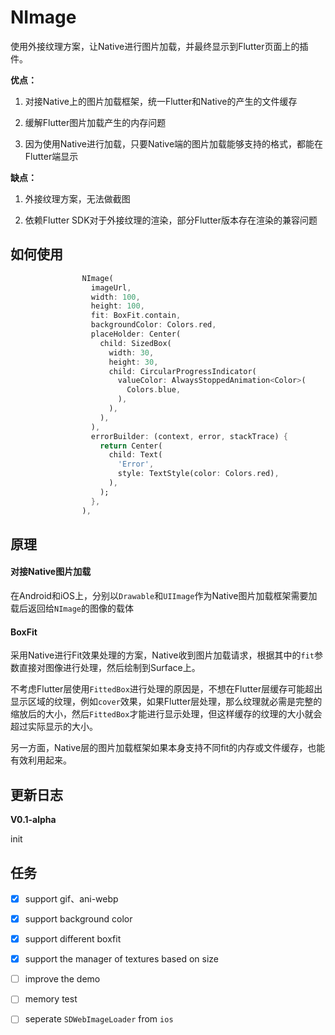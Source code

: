 # NImage

使用外接纹理方案，让Native进行图片加载，并最终显示到Flutter页面上的插件。

**优点：** 

1. 对接Native上的图片加载框架，统一Flutter和Native的产生的文件缓存

2. 缓解Flutter图片加载产生的内存问题

3. 因为使用Native进行加载，只要Native端的图片加载能够支持的格式，都能在Flutter端显示

**缺点：**

1. 外接纹理方案，无法做截图

2. 依赖Flutter SDK对于外接纹理的渲染，部分Flutter版本存在渲染的兼容问题

## 如何使用

```dart
                NImage(
                  imageUrl,
                  width: 100,
                  height: 100,
                  fit: BoxFit.contain,
                  backgroundColor: Colors.red,
                  placeHolder: Center(
                    child: SizedBox(
                      width: 30,
                      height: 30,
                      child: CircularProgressIndicator(
                        valueColor: AlwaysStoppedAnimation<Color>(
                          Colors.blue,
                        ),
                      ),
                    ),
                  ),
                  errorBuilder: (context, error, stackTrace) {
                    return Center(
                      child: Text(
                        'Error',
                        style: TextStyle(color: Colors.red),
                      ),
                    );
                  },
                ),
```

## 原理

#### 对接Native图片加载

在Android和iOS上，分别以`Drawable`和`UIImage`作为Native图片加载框架需要加载后返回给`NImage`的图像的载体

#### BoxFit

采用Native进行Fit效果处理的方案，Native收到图片加载请求，根据其中的`fit`参数直接对图像进行处理，然后绘制到Surface上。

不考虑Flutter层使用`FittedBox`进行处理的原因是，不想在Flutter层缓存可能超出显示区域的纹理，例如`cover`效果，如果Flutter层处理，那么纹理就必需是完整的缩放后的大小，然后`FittedBox`才能进行显示处理，但这样缓存的纹理的大小就会超过实际显示的大小。

另一方面，Native层的图片加载框架如果本身支持不同fit的内存或文件缓存，也能有效利用起来。

## 更新日志

**V0.1-alpha**

init

## 任务

- [x] support gif、ani-webp

- [x] support background color

- [x] support different boxfit

- [x] support the manager of textures based on size

- [ ] improve the demo

- [ ] memory test

- [ ] seperate `SDWebImageLoader` from `ios`
